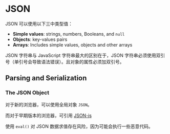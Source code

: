 JSON
====

JSON 可以使用以下三中类型值：

 *  **Simple values**: strings, numbers, Booleans, and `null`
 *  **Objects**: key-values pairs
 *  **Arrays**: Includes simple values, objects and other arrays

JSON 字符串与 JavaScript 字符串最大的区别在于，JSON 字符串必须使用双引号（单引号会导致语法错误）。且对象的属性必须加双引号。

## Parsing and Serialization

### The JSON Object

对于新的浏览器，可以使用全局对象 `JSON`。

而对于早期版本的浏览器，可引用 [JSON-js](https://github.com/douglascrockford/JSON-js)

使用 `eval()` 对 JSON 数据求值存在风险，因为可能会执行一些恶意代码。

